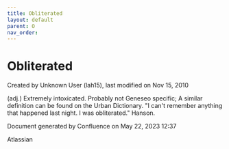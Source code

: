 ```yaml
---
title: Obliterated
layout: default
parent: O
nav_order:
---
```


# Obliterated

Created by  Unknown User (lah15), last modified on Nov 15, 2010

(adj.) Extremely intoxicated. Probably not Geneseo specific; A similar definition can be found on the Urban Dictionary. &quot;I can't remember anything that happened last night. I was obliterated.&quot; Hanson.

Document generated by Confluence on May 22, 2023 12:37

Atlassian
